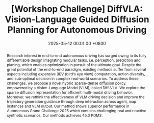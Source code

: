 ---
title:          "[Workshop Challenge] DiffVLA: Vision-Language Guided Diffusion Planning for Autonomous Driving"
date:           2025-05-12 00:01:00 +0800
selected:       true
pub:            "CVPR Workshop Challenge"
pub_date:       "2025"
category:       "E2E Autonomous Driving, VLA"
abstract: >-
    Research interest in end-to-end autonomous driving has surged owing to its fully differentiable design integrating modular tasks, i.e. perception, prediction and planing, which enables optimization in pursuit of the ultimate goal. Despite the great potential of the end-to-end paradigm, existing methods suffer from several aspects including expensive BEV (bird's eye view) computation, action diversity, and sub-optimal decision in complex real-world scenarios. To address these challenges, we propose a novel hybrid sparse-dense diffusion policy, empowered by a Vision-Language Model (VLM), called Diff-VLA. We explore the sparse diffusion representation for efficient multi-modal driving behavior. Moreover, we rethink the effectiveness of VLM driving decision and improve the trajectory generation guidance through deep interaction across agent, map instances and VLM output. Our method shows superior performance in Autonomous Grand Challenge 2025 which contains challenging real and reactive synthetic scenarios. Our methods achieves 45.0 PDMS.


cover: /assets/images/research/2025-diffvla/01_framework_overview.png
authors:
- Anqing Jiang*
- Yu Gao
- Zhigang Sun
- Yiru Wang
- Jijun Wang
- Jinhao Chai
- Qian Cao
- Yuwen Heng
- Hao Jiang
- Yunda Dong
- Zongzheng Zhang
- Xianda Guo
- Hao Sun
- Hao Zhao
links:
  Project Page: https://diffvla.github.io/
  Paper: https://arxiv.org/abs/2505.19381
  Code: https://github.com/DiffVLA
  
#Unsplash: https://unsplash.com/photos/sliced-in-half-pineapple--_PLJZmHZzk

---